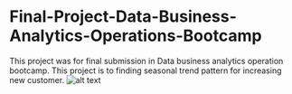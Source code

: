 # Final-Project-Data-Business-Analytics-Operations-Bootcamp
This project was for final submission in Data business analytics operation bootcamp. This project is to finding seasonal trend pattern for increasing new customer.
![alt text](https://github.com/[username]/[reponame]/blob/[branch]/image.jpg?raw=true)

